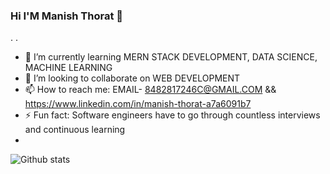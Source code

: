 ### Hi I'M Manish Thorat 👋
.
.



- 🌱 I’m currently learning MERN STACK DEVELOPMENT, DATA SCIENCE, MACHINE LEARNING 
- 👯 I’m looking to collaborate on WEB DEVELOPMENT 
- 📫 How to reach me: EMAIL- 8482817246C@GMAIL.COM && https://www.linkedin.com/in/manish-thorat-a7a6091b7
- ⚡ Fun fact: Software engineers have to go through countless interviews and continuous learning
- 

![Github stats](https://github-readme-stats.vercel.app/api?username=ManishThorat9)
